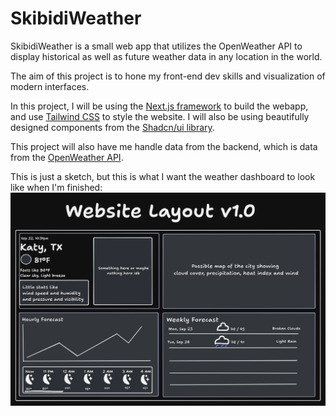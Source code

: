 # SkibidiWeather
SkibidiWeather is a small web app that utilizes the OpenWeather API to display historical as well as future weather data in any location in the world.

The aim of this project is to hone my front-end dev skills and visualization of modern interfaces.

In this project, I will be using the [Next.js framework](https://nextjs.org/) to build the webapp, and use [Tailwind CSS](https://tailwindcss.com/) to style the website. I will also be using beautifully designed components from the [Shadcn/ui library](https://ui.shadcn.com/).

This project will also have me handle data from the backend, which is data from the [OpenWeather API](https://openweathermap.org/api).

This is just a sketch, but this is what I want the weather dashboard to look like when I'm finished:
![](./public/layout.png)